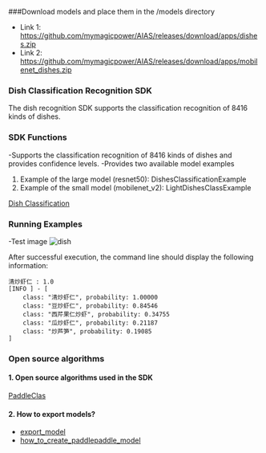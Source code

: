 
###Download models and place them in the /models directory

- Link 1: https://github.com/mymagicpower/AIAS/releases/download/apps/dishes.zip
- Link 2: https://github.com/mymagicpower/AIAS/releases/download/apps/mobilenet_dishes.zip

### Dish Classification Recognition SDK
The dish recognition SDK supports the classification recognition of 8416 kinds of dishes.

### SDK Functions
-Supports the classification recognition of 8416 kinds of dishes and provides confidence levels.
-Provides two available model examples
1. Example of the large model (resnet50): DishesClassificationExample
2. Example of the small model (mobilenet_v2): LightDishesClassExample

[Dish Classification](https://aias-home.oss-cn-beijing.aliyuncs.com/AIAS/dish_sdk/dishes.txt)

### Running Examples
-Test image
![dish](https://aias-home.oss-cn-beijing.aliyuncs.com/AIAS/dish_sdk/dish.jpeg)

After successful execution, the command line should display the following information:
```text
清炒虾仁 : 1.0
[INFO ] - [
	class: "清炒虾仁", probability: 1.00000
	class: "豆炒虾仁", probability: 0.84546
	class: "西芹果仁炒虾", probability: 0.34755
	class: "瓜炒虾仁", probability: 0.21187
	class: "炒芦笋", probability: 0.19085
]
```

### Open source algorithms
#### 1. Open source algorithms used in the SDK
[PaddleClas](https://github.com/PaddlePaddle/PaddleClas/blob/release%2F2.2/README_ch.md)
#### 2. How to export models?
- [export_model](https://github.com/PaddlePaddle/PaddleClas/blob/release%2F2.2/tools/export_model.py)
- [how_to_create_paddlepaddle_model](http://docs.djl.ai/docs/paddlepaddle/how_to_create_paddlepaddle_model_zh.html)

